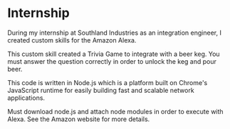 # Internship
During my internship at Southland Industries as an integration engineer, I created custom skills for the Amazon Alexa.

This custom skill created a Trivia Game to integrate with a beer keg. 
You must answer the question correctly in order to unlock the keg and pour beer.

This code is written in Node.js which is a platform built on Chrome's JavaScript runtime for easily building fast and scalable network applications.

Must download node.js and attach node modules in order to execute with Alexa. See the Amazon website for more details.
